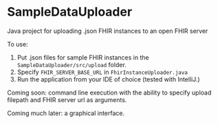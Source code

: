 # SampleDataUploader
Java project for uploading .json FHIR instances to an open FHIR server

To use:
1. Put .json files for sample FHIR instances in the `SampleDataUploader/src/upload` folder.
2. Specify `FHIR_SERVER_BASE_URL` in `FhirInstanceUploader.java`
3. Run the application from your IDE of choice (tested with IntelliJ.)

Coming soon: command line execution with the ability to specify upload filepath and FHIR server url as arguments.

Coming much later: a graphical interface.